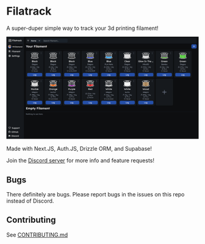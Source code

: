 # Filatrack

A super-duper simple way to track your 3d printing filament!

![image](/public/app_example.png)

Made with Next.JS, Auth.JS, Drizzle ORM, and Supabase!

Join the [Discord server](https://discord.gg/8DKjWsGCPq) for more info and feature requests!

## Bugs

There definitely are bugs. Please report bugs in the issues on this repo instead of Discord.

## Contributing

See [CONTRIBUTING.md](CONTRIBUTING.md)